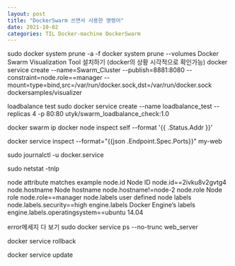 ```yaml
---
layout: post
title: "DockerSwarm 쓰면서 사용한 명령어"
date: 2021-10-02
categories: TIL Docker-machine DockerSwarm
---
```


sudo docker system prune -a -f
docker system prune --volumes
Docker Swarm Visualization Tool 설치하기 (docker의 상황 시각적으로 확인가능)
docker service create --name=Swarm_Cluster --publish=8881:8080 --constraint=node.role==manager --mount=type=bind,src=/var/run/docker.sock,dst=/var/run/docker.sock dockersamples/visualizer

loadbalance test
sudo docker service create --name loadbalance_test --replicas 4 -p 80:80 utyk/swarm_loadbalance_check:1.0

docker swarm ip
docker node inspect self --format '{{ .Status.Addr  }}'

docker service inspect --format="{{json .Endpoint.Spec.Ports}}" my-web

sudo journalctl -u docker.service

sudo netstat -tnlp

node attribute matches example
node.id Node ID node.id==2ivku8v2gvtg4
node.hostname Node hostname node.hostname!=node-2
node.role Node role node.role==manager
node.labels user defined node labels node.labels.security==high
engine.labels Docker Engine’s labels engine.labels.operatingsystem==ubuntu 14.04

error메세지 다 보기
sudo docker service ps --no-trunc web_server

docker service rollback

docker service update
